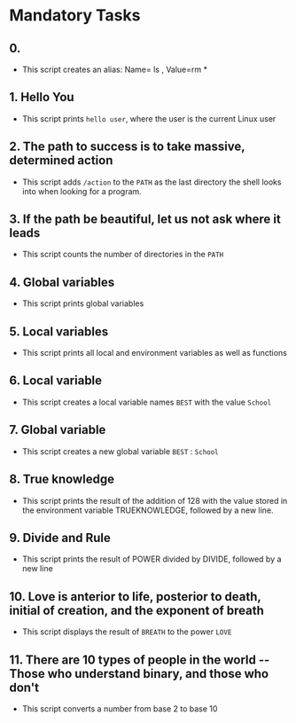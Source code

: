 # Mandatory Tasks

## 0. <o>

- This script creates an alias: Name= ls , Value=rm *

## 1. Hello You

- This script prints `hello user`, where the user is the current Linux user

## 2. The path to success is to take massive, determined action

- This script adds `/action` to the `PATH` as the last directory the shell looks into when looking for a program.

## 3. If the path be beautiful, let us not ask where it leads

- This script counts the number of directories in the `PATH`

## 4. Global variables

- This script prints global variables

## 5. Local variables

- This script prints all local and environment variables as well as functions


## 6. Local variable

- This script creates a local variable names `BEST` with the value `School`


## 7. Global variable

- This script creates a new global variable `BEST` : `School`


## 8. True knowledge

- This script prints the result of the addition of 128 with the value stored in the environment variable TRUEKNOWLEDGE, followed by a new line.


## 9. Divide and Rule

- This script prints the result of POWER divided by DIVIDE, followed by a new line

## 10. Love is anterior to life, posterior to death, initial of creation, and the exponent of breath

 - This script displays the result of `BREATH` to the power `LOVE`

## 11. There are 10 types of people in the world -- Those who understand binary, and those who don't

- This script converts a number from base 2 to base 10


